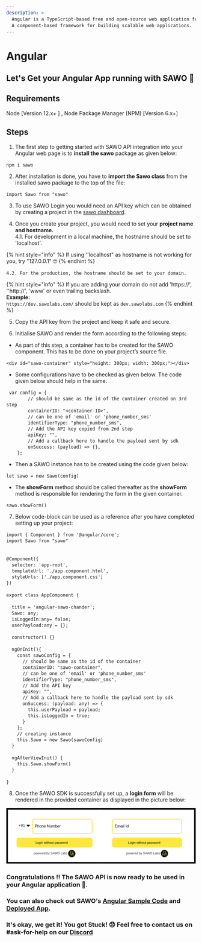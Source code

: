 ```yaml
---
description: >-
  Angular is a TypeScript-based free and open-source web application framework.
  A component-based framework for building scalable web applications.
---
```


# Angular

## Let's Get your Angular App running with SAWO 🙌

## **Requirements**

Node \[Version 12.x+ \] , Node Package Manager \(NPM\) \[Version 6.x+\]

## **Steps**

1. The first step to getting started with SAWO API integration into your Angular web page is to **install the sawo** package as given below:

```text
npm i sawo
```

2. After installation is done, you have to **import the Sawo class** from the installed sawo package to the top of the file:

```text
import Sawo from "sawo"
```

3. To use SAWO Login you would need an API key which can be obtained by creating a project in the [sawo dashboard](https://dev.sawolabs.com/).

4. Once you create your project, you would need to set your **project name and hostname.**  
    4.1. For development in a local machine, the hostname should be set to 'localhost'.

{% hint style="info" %}
If using ''localhost" as hostname is not working for you, try "127.0.0.1" 🤓
{% endhint %}

    4.2. For the production, the hostname should be set to your domain. 

{% hint style="info" %}
If you are adding your domain do not add 'https://', ''http://', 'www' or even trailing backslash.  
**Example:**  
`https://dev.sawolabs.com/` should be kept as `dev.sawolabs.com`
{% endhint %}

5. Copy the API key from the project and keep it safe and secure.

6. Initialise SAWO and render the form according to the following steps:

* As part of this step, a container has to be created for the SAWO component. This has to be done on your project’s source file.

```text
<div id="sawo-container" style="height: 300px; width: 300px;"></div>
```

* Some configurations have to be checked as given below. The code given below should help in the same.

```text
 var config = {
        // should be same as the id of the container created on 3rd step
        containerID: "<container-ID>",
        // can be one of 'email' or 'phone_number_sms'
        identifierType: "phone_number_sms",
        // Add the API key copied from 2nd step
        apiKey: "",
        // Add a callback here to handle the payload sent by sdk
        onSuccess: (payload) => {},
    };
```

* Then a SAWO instance has to be created using the code given below:

```text
let sawo = new Sawo(config)
```

* The **showForm** method should be called thereafter as the **showForm** method is responsible for rendering the form in the given container.

```text
sawo.showForm()
```

7. Below code-block can be used as a reference after you have completed setting up your project:

```text
import { Component } from '@angular/core';
import Sawo from "sawo"


@Component({
  selector: 'app-root',
  templateUrl: './app.component.html',
  styleUrls: ['./app.component.css']
})

export class AppComponent {
  
  title = 'angular-sawo-chander';
  Sawo: any;
  isLoggedIn:any= false;
  userPayload:any = {};

  constructor() {}

  ngOnInit(){
    const sawoConfig = {
      // should be same as the id of the container
      containerID: "sawo-container",
      // can be one of 'email' or 'phone_number_sms'
      identifierType: "phone_number_sms",
      // Add the API key
      apiKey: "",
      // Add a callback here to handle the payload sent by sdk
      onSuccess: (payload: any) => {
        this.userPayload = payload;
        this.isLoggedIn = true;
      }
    };
    // creating instance
    this.Sawo = new Sawo(sawoConfig)
  }

  ngAfterViewInit() {
    this.Sawo.showForm()
  }

}
```

8. Once the SAWO SDK is successfully set up, a **login form** will be rendered in the provided container as displayed in the picture below:

![Final Render of SAWO Login](../.gitbook/assets/sawo-final-render.png)

### **Congratulations !! The SAWO API is now ready to be used in your Angular application** 🤘**.**

### You can also check out SAWO's [Angular Sample Code](https://github.com/sawolabs/sawo-examples/tree/master/angular) and [Deployed App](https://github.com/sawolabs/sawo-examples/tree/master/angular).

### It's okay, we get it! You got Stuck! 😞 Feel free to contact us on \#ask-for-help on our [Discord](https://discord.com/invite/TpnCfMUE5P)


